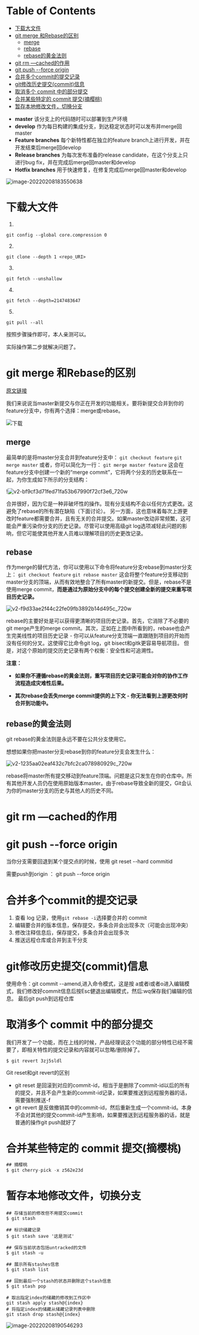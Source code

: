 # Table of Contents

* [下载大文件](#下载大文件)
* [git merge 和Rebase的区别](#git-merge-和rebase的区别)
  * [merge](#merge)
  * [rebase](#rebase)
  * [rebase的黄金法则](#rebase的黄金法则)
* [git rm —cached的作用](#git-rm-cached的作用)
* [git push --force origin](#git-push---force-origin)
* [合并多个commit的提交记录](#合并多个commit的提交记录)
* [git修改历史提交(commit)信息](#git修改历史提交commit信息)
* [取消多个 commit 中的部分提交](#取消多个-commit-中的部分提交)
* [合并某些特定的 commit 提交(摘樱桃)](#合并某些特定的-commit-提交摘樱桃)
* [暂存本地修改文件，切换分支](#暂存本地修改文件切换分支)



- **master** 该分支上的代码随时可以部署到生产环境
- **develop** 作为每日构建的集成分支，到达稳定状态时可以发布并merge回master
- **Feature branches** 每个新特性都在独立的feature branch上进行开发，并在开发结束后merge回develop
- **Release branches** 为每次发布准备的release candidate，在这个分支上只进行bug fix，并在完成后merge回master和develop
- **Hotfix branches** 用于快速修复，在修复完成后merge回master和develop

![image-20220208183550638](.images/image-20220208183550638.png)



# 下载大文件

1.

```
git config --global core.compression 0
```

2.

```
git clone --depth 1 <repo_URI>
```

3.

```
git fetch --unshallow 
```

4.

```
git fetch --depth=2147483647
```

5.

```
git pull --all
```

按照步骤操作即可，本人亲测可以。


实际操作第二步就解决问题了。



# git merge 和Rebase的区别


[原文链接](https://zhuanlan.zhihu.com/p/57872388)

我们来说说当master新提交与你正在开发的功能相关。要将新提交合并到你的feature分支中，你有两个选择：merge或rebase。

![下载](.images/下载.png)




## merge

  最简单的是将master分支合并到feature分支中：
  `git checkout feature`
  `git merge master`
  或者，你可以简化为一行：
  `git merge master feature`
  这会在feature分支中创建一个新的“merge commit”，它将两个分支的历史联系在一起，为你生成如下所示的分支结构：

  !![v2-bf9cf3d71fed71fa53b67990f72cf3e6_720w](.images/v2-bf9cf3d71fed71fa53b67990f72cf3e6_720w-1640742566849.jpg)

合并很好，因为它是一种非破坏性的操作。现有分支结构不会以任何方式更改。这避免了rebase的所有潜在缺陷（下面讨论）。
另一方面，这也意味着每次上游更改时feature都需要合并，且有无关的合并提交。如果master改动非常频繁，这可能会严重污染你分支的历史记录。尽管可以使用高级git log选项减轻此问题的影响，但它可能使其他开发人员难以理解项目的历史更改记录。

## rebase

  

作为merge的替代方法，你可以使用以下命令将feature分支rebase到master分支上：
`git checkout feature`
`git rebase master`
这会将整个feature分支移动到master分支的顶端，从而有效地整合了所有master的新提交。但是，rebase不是使用merge commit，**而是通过为原始分支中的每个提交创建全新的提交来重写项目历史记录。**


![v2-f9d33ae2f44c22fe09fb3892b14d495c_720w](.images/v2-f9d33ae2f44c22fe09fb3892b14d495c_720w.jpg)

rebase的主要好处是可以获得更清晰的项目历史记录。首先，它消除了不必要的git merge产生的merge commit。其次，正如在上图中所看到的，rebase也会产生完美线性的项目历史记录 - 你可以从feature分支顶端一直跟随到项目的开始而没有任何的分叉。这使得它比命令git log，git bisect和gitk更容易导航项目。
但是，对这个原始的提交历史记录有两个权衡：安全性和可追溯性。

**注意：**

+ **如果你不遵循rebase的黄金法则，重写项目历史记录可能会对你的协作工作流程造成灾难性后果。**

+ **其次rebase会丢失merge commit提供的上下文 - 你无法看到上游更改何时合并到功能中。**



## rebase的黄金法则

git rebase的黄金法则是永远不要在公共分支使用它。

想想如果你把master分支rebase到你的feature分支会发生什么：

![v2-1235aa02eaf432c7bfc2ca078980929c_720w](.images/v2-1235aa02eaf432c7bfc2ca078980929c_720w.jpg)

rebase将master所有提交移动到feature顶端。问题是这只发生在你的仓库中。所有其他开发人员仍在使用原始版本master。由于rebase导致全新的提交，Git会认为你的master分支的历史与其他人的历史不同。



# git rm —cached的作用







# git push --force origin

当你分支需要回退到某个提交点的时候，使用 git reset --hard  commitid

需要push到origin  ： git push --force origin



# 合并多个commit的提交记录

1. 查看 log 记录，使用`git rebase -i`选择要合并的 commit
2. 编辑要合并的版本信息，保存提交，多条合并会出现多次（可能会出现冲突）
3. 修改注释信息后，保存提交，多条合并会出现多次
4. 推送远程仓库或合并到主干分支


# git修改历史提交(commit)信息

使用命令：git commit --amend,进入命令模式，这是按 a或者i或者o进入编辑模式，我们修改好commit信息后按Esc健退出编辑模式，然后:wq保存我们编辑的信息。
最后git push到远程仓库



# 取消多个 commit 中的部分提交

我们开发了一个功能，而在上线的时候，产品经理说这个功能的部分特性已经不需要了，即相关特性的提交记录和内容就可以忽略/删除掉了。

```jav
$ git revert 3zj5sldl
```

Git reset和git revert的区别

- git reset 是回滚到对应的commit-id，相当于是删除了commit-id以后的所有的提交，并且不会产生新的commit-id记录，如果要推送到远程服务器的话，需要强制推送-f
- git revert 是反做撤销其中的commit-id，然后重新生成一个commit-id。本身不会对其他的提交commit-id产生影响，如果要推送到远程服务器的话，就是普通的操作git push就好了

# 合并某些特定的 commit 提交(摘樱桃)

```java
## 摘樱桃
$ git cherry-pick -x z562e23d
```



# 暂存本地修改文件，切换分支

```nginx
## 存储当前的修改但不用提交commit
$ git stash

## 标识储藏记录
$ git stash save '这是测试'

## 保存当前状态包括untracked的文件
$ git stash -u

## 展示所有stashes信息
$ git stash list

## 回到最后一个stash的状态并删除这个stash信息
$ git stash pop

# 取出指定index的储藏的修改到工作区中
git stash apply stash@{index} 
# 将指定index的储藏从储藏记录列表中删除
git stash drop stash@{index}
```



![image-20220208190546293](.images/image-20220208190546293.png)

